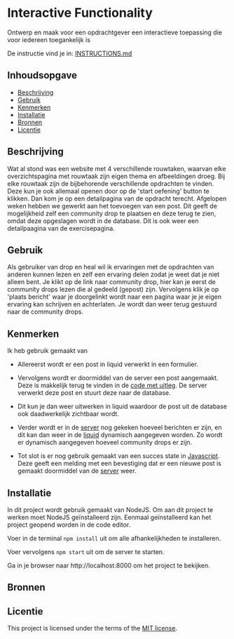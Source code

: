 # Interactive Functionality

Ontwerp en maak voor een opdrachtgever een interactieve toepassing die voor iedereen toegankelijk is

De instructie vind je in: [INSTRUCTIONS.md](https://github.com/fdnd-task/the-web-is-for-everyone-interactive-functionality/blob/main/docs/INSTRUCTIONS.md)


## Inhoudsopgave

  * [Beschrijving](#beschrijving)
  * [Gebruik](#gebruik)
  * [Kenmerken](#kenmerken)
  * [Installatie](#installatie)
  * [Bronnen](#bronnen)
  * [Licentie](#licentie)

## Beschrijving
Wat al stond was een website met 4 verschillende rouwtaken, waarvan elke overzichtspagina met rouwtaak zijn eigen thema en afbeeldingen droeg. Bij elke rouwtaak zijn de bijbehorende verschillende opdrachten te vinden. Deze kun je ook allemaal openen door op de 'start oefening' button te klikken. Dan kom je op een detailpagina van de opdracht terecht. Afgelopen weken hebben we gewerkt aan het toevoegen van een post. Dit geeft de mogelijkheid zelf een community drop te plaatsen en deze terug te zien, omdat deze opgeslagen wordt in de database. Dit is ook weer een detailpaagina van de exercisepagina.
<!-- Bij Beschrijving staat kort beschreven wat voor project het is en wat je hebt gemaakt -->
<!-- Voeg een mooie poster visual of video toe 📸 -->
<!-- Voeg een link toe naar GitHub Pages 🌐-->

## Gebruik
<!-- Bij Gebruik staat de user story, hoe het werkt en wat je er mee kan. -->
Als gebruiker van drop en heal wil ik ervaringen met de opdrachten van anderen kunnen lezen en zelf een ervaring delen zodat je weet dat je niet alleen bent.
Je klikt op de link naar community drop, hier kan je eerst de community drops lezen die al gedeeld (gepost) zijn. Vervolgens klik je op 'plaats bericht' waar je doorgelinkt wordt naar een pagina waar je je eigen ervaring kan schrijven en achterlaten. Je wordt dan weer terug gestuurd naar de community drops. 

## Kenmerken
<!-- Bij Kenmerken staat welke technieken zijn gebruikt en hoe. Wat is de HTML structuur? Wat zijn de belangrijkste dingen in CSS? Wat is er met JS gedaan en hoe? Misschien heb je iets met NodeJS gedaan, of heb je een framework of library gebruikt? -->
Ik heb gebruik gemaakt van 
- Allereerst wordt er een post in liquid verwerkt in een formulier. 
- Vervolgens wordt er doormiddel van de server een post aangemaakt. Deze is makkelijk terug te vinden in de [code met uitleg](https://github.com/julesbruins/the-web-is-for-everyone-interactive-functionality/blob/fd992460dd555769918defafb9f77021d40fb51b/server.js#L86-L105). De server verwerkt deze post en stuurt deze naar de database.
- Dit kun je dan weer uitwerken in liquid waardoor de post uit de database ook daadwerkelijk zichtbaar wordt.

- Verder wordt er in de [server](https://github.com/julesbruins/the-web-is-for-everyone-interactive-functionality/blob/fd992460dd555769918defafb9f77021d40fb51b/server.js#L65) nog gekeken hoeveel berichten er zijn, en dit kan dan weer in de [liquid](https://github.com/julesbruins/the-web-is-for-everyone-interactive-functionality/blob/fd992460dd555769918defafb9f77021d40fb51b/views/exercise.liquid#L12) dynamisch aangegeven worden. Zo wordt er dynamisch aangegeven hoeveel community drops er zijn.
- Tot slot is er nog gebruik gemaakt van een succes state in [Javascript](https://github.com/julesbruins/the-web-is-for-everyone-interactive-functionality/blob/fd992460dd555769918defafb9f77021d40fb51b/public/scripteen.js#L1-L12). Deze geeft een melding met een bevestiging dat er een nieuwe post is gemaakt doormiddel van de [server](https://github.com/julesbruins/the-web-is-for-everyone-interactive-functionality/blob/fd992460dd555769918defafb9f77021d40fb51b/server.js#L100) weer. 

## Installatie
<!-- Bij Installatie staat hoe een andere developer aan jouw repo kan werken -->
In dit project wordt gebruik gemaakt van NodeJS. Om aan dit project te werken moet NodeJS geïnstalleerd zijn. Eenmaal geïnstalleerd kan het project geopend worden in de code editor.

Voer in de terminal `npm install` uit om alle afhankelijkheden te installeren.

Voer vervolgens `npm start` uit om de server te starten.

Ga in je browser naar http://localhost:8000 om het project te bekijken.

## Bronnen

## Licentie

This project is licensed under the terms of the [MIT license](./LICENSE).
